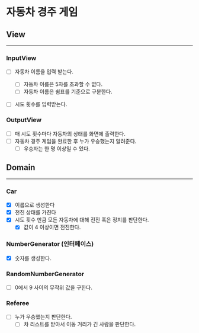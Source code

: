 # 자동차 경주 게임
## View

---
### InputView
- [ ] 자동차 이름을 입력 받는다.
  - [ ] 자동차 이름은 5자를 초과할 수 없다.
  - [ ] 자동차 이름은 쉼표를 기준으로 구분한다.
- [ ] 시도 횟수를 입력받는다.


### OutputView
  - [ ] 매 시도 횟수마다 자동차의 상태를 화면에 출력한다.
- [ ] 자동차 경주 게임을 완료한 후 누가 우승했는지 알려준다.
  - [ ] 우승자는 한 명 이상일 수 있다.

## Domain

---
### Car
- [x] 이름으로 생성한다
- [x] 전진 상태를 가진다
- [x] 시도 횟수 만큼 모든 자동차에 대해 전진 혹은 정지를 판단한다.
  - [x] 값이 4 이상이면 전진한다.

### NumberGenerator (인터페이스)
- [x] 숫자를 생성한다.

### RandomNumberGenerator
- [ ] 0에서 9 사이의 무작위 값을 구한다.

### Referee
- [ ] 누가 우승했는지 판단한다.
  - [ ] 차 리스트를 받아서 이동 거리가 긴 사람을 판단한다.
